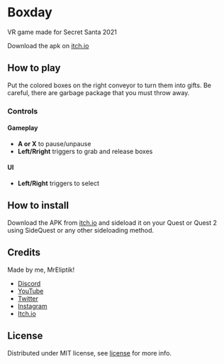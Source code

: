 # Boxday

VR game made for Secret Santa 2021

Download the apk on [itch.io](https://mreliptik.itch.io/boxday)

## How to play

Put the colored boxes on the right conveyor to turn them into gifts. Be careful, there are garbage package that you must throw away.

### Controls

#### Gameplay
- **A or X** to pause/unpause
- **Left/Rright** triggers to grab and release boxes

#### UI
- **Left/Right** triggers to select

## How to install

Download the APK from [itch.io](https://mreliptik.itch.io/boxday) and sideload it on your Quest or Quest 2 using SideQuest or any other sideloading method. 

## Credits

Made by me, MrEliptik!
- [Discord](https://discord.gg/83nFRPTP6t)
- [YouTube](https://www.youtube.com/channel/UCANaLfiFwsHttGv6qGvSEIw)
- [Twitter](https://twitter.com/mreliptik_) 
- [Instagram](https://www.instagram.com/_mreliptik_)
- [Itch.io](https://mreliptik.itch.io/)

## License

Distributed under MIT license, see [license](LICENSE) for more info. 
